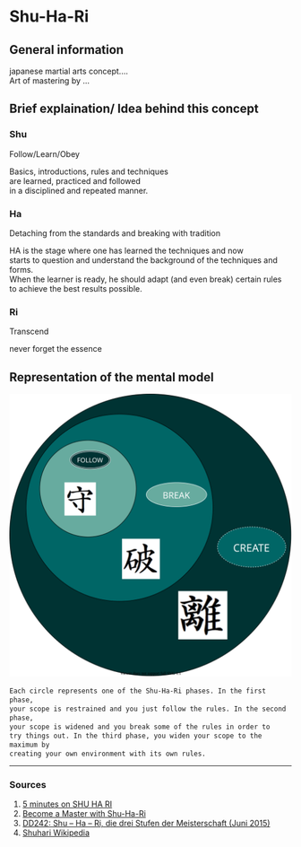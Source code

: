 # Shu-Ha-Ri

## General information

japanese martial arts concept.... \
Art of mastering by ...

## Brief explaination/ Idea behind this concept

### Shu
Follow/Learn/Obey

Basics, introductions, rules and techniques\
are learned, practiced and followed\
in a disciplined and repeated manner.

### Ha
Detaching from the standards and breaking with tradition

HA is the stage where one has learned the techniques and now \
starts to question and understand the background of the techniques and forms. \
When the learner is ready, he should adapt (and even break) certain rules\
to achieve the best results possible.

### Ri
Transcend

never forget the essence





## Representation of the mental model

![](Shu-Ha-Ri.svg)

```
Each circle represents one of the Shu-Ha-Ri phases. In the first phase,
your scope is restrained and you just follow the rules. In the second phase, 
your scope is widened and you break some of the rules in order to
try things out. In the third phase, you widen your scope to the maximum by 
creating your own environment with its own rules. 
```


---
### Sources
1. [5 minutes on SHU HA RI](https://www.youtube.com/watch?v=bGjPpj7ub_k)
2. [Become a Master with Shu-Ha-Ri](https://www.acronymat.com/wp-content/uploads/2021/02/shu-ha-ri-poster-min.pdf)
3. [DD242: Shu – Ha – Ri, die drei Stufen der Meisterschaft (Juni 2015)](https://www.omnisophie.com/dd242-shu-ha-ri-die-drei-stufen-der-meisterschaft-juni-2015/)
4. [Shuhari Wikipedia](https://en.wikipedia.org/wiki/Shuhari) 